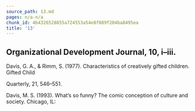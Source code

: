 ```yaml
---
source_path: 13.md
pages: n/a-n/a
chunk_id: 4b4326528855a724553a54e8f889f204ba8495ea
title: '13'
---
```

## Organizational Development Journal, 10, i–iii.

Davis, G. A., & Rimm, S. (1977). Characteristics of creatively gifted children. Gifted Child

Quarterly, 21, 546–551.

Davis, M. S. (1993). What’s so funny? The comic conception of culture and society. Chicago, IL:
